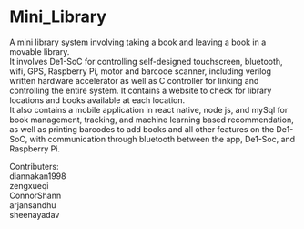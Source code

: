 # Mini_Library

A mini library system involving taking a book and leaving a book in a movable library.   
It involves De1-SoC for controlling self-designed touchscreen, bluetooth, wifi, GPS, Raspberry Pi, motor and barcode scanner, including verilog written hardware accelerator as well as C controller for linking and controlling the entire system. It contains a website to check for library locations and books available at each location.  
It also contains a mobile application in react native, node js, and mySql for book management, tracking, and machine learning based recommendation, as well as printing barcodes to add books and all other features on the De1-SoC, with communication through bluetooth between the app, De1-Soc, and Raspberry Pi.   


Contributers:  
diannakan1998   
zengxueqi   
ConnorShann   
arjansandhu  
sheenayadav  


